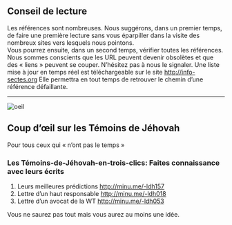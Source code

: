 ﻿## Conseil de lecture
Les références sont nombreuses. Nous suggérons, dans un premier temps, de faire une première lecture sans vous éparpiller dans la visite des nombreux sites vers lesquels nous pointons.  
Vous pourrez ensuite, dans un second temps, vérifier toutes les références.
Nous sommes conscients que les URL peuvent devenir obsolètes et que des « liens » peuvent se couper. N’hésitez pas à nous le signaler. 
Une liste mise à jour en temps réel est téléchargeable sur le site <http://info-sectes.org>
Elle permettra en tout temps de retrouver le chemin d’une référence défaillante.


--------------------
![oeil][]


## Coup d’œil sur les Témoins de Jéhovah
Pour tous ceux qui « n’ont pas le temps »

 

### Les Témoins-de-Jéhovah-en-trois-clics: Faites connaissance avec leurs écrits

1. Leurs meilleures prédictions <http://minu.me/-ldh157>
2. Lettre d’un haut responsable <http://minu.me/-ldh018>
3. Lettre d’un avocat de la WT <http://minu.me/-ldh053>

Vous ne saurez pas tout mais vous aurez au moins une idée.




[oeil]: ../../images/tjldh/oeil.jpg